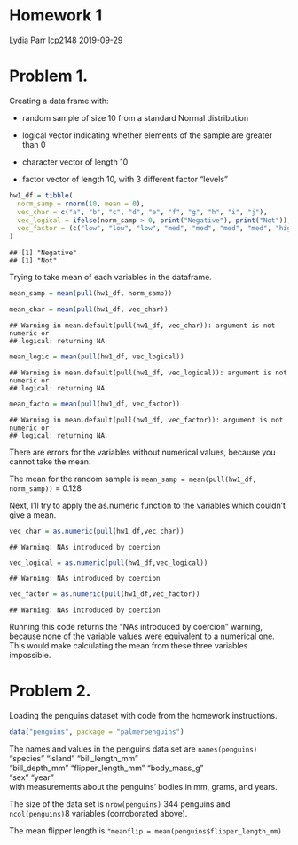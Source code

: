 Homework 1
================
Lydia Parr lcp2148
2019-09-29

# Problem 1.

Creating a data frame with:

-   random sample of size 10 from a standard Normal distribution

-   logical vector indicating whether elements of the sample are greater
    than 0

-   character vector of length 10

-   factor vector of length 10, with 3 different factor “levels”

``` r
hw1_df = tibble(
  norm_samp = rnorm(10, mean = 0), 
  vec_char = c("a", "b", "c", "d", "e", "f", "g", "h", "i", "j"),
  vec_logical = ifelse(norm_samp > 0, print("Negative"), print("Not")),
  vec_factor = (c("low", "low", "low", "med", "med", "med", "med", "high", "high", "high")) 
)
```

    ## [1] "Negative"
    ## [1] "Not"

Trying to take mean of each variables in the dataframe.

``` r
mean_samp = mean(pull(hw1_df, norm_samp))

mean_char = mean(pull(hw1_df, vec_char))
```

    ## Warning in mean.default(pull(hw1_df, vec_char)): argument is not numeric or
    ## logical: returning NA

``` r
mean_logic = mean(pull(hw1_df, vec_logical))
```

    ## Warning in mean.default(pull(hw1_df, vec_logical)): argument is not numeric or
    ## logical: returning NA

``` r
mean_facto = mean(pull(hw1_df, vec_factor))
```

    ## Warning in mean.default(pull(hw1_df, vec_factor)): argument is not numeric or
    ## logical: returning NA

There are errors for the variables without numerical values, because you
cannot take the mean.

The mean for the random sample is
`mean_samp = mean(pull(hw1_df, norm_samp))` = 0.128

Next, I’ll try to apply the as.numeric function to the variables which
couldn’t give a mean.

``` r
vec_char = as.numeric(pull(hw1_df,vec_char))
```

    ## Warning: NAs introduced by coercion

``` r
vec_logical = as.numeric(pull(hw1_df,vec_logical))
```

    ## Warning: NAs introduced by coercion

``` r
vec_factor = as.numeric(pull(hw1_df,vec_factor))
```

    ## Warning: NAs introduced by coercion

Running this code returns the “NAs introduced by coercion” warning,
because none of the variable values were equivalent to a numerical one.
This would make calculating the mean from these three variables
impossible.

# Problem 2.

Loading the penguins dataset with code from the homework instructions.

``` r
data("penguins", package = "palmerpenguins")
```

The names and values in the penguins data set are `names(penguins)`
“species” “island” “bill\_length\_mm”  
“bill\_depth\_mm” “flipper\_length\_mm” “body\_mass\_g”  
“sex” “year”  
with measurements about the penguins’ bodies in mm, grams, and years.

The size of the data set is `nrow(penguins)` 344 penguins and
`ncol(penguins)`8 variables (corroborated above).

The mean flipper length is
`"meanflip = mean(penguins$flipper_length_mm)`

